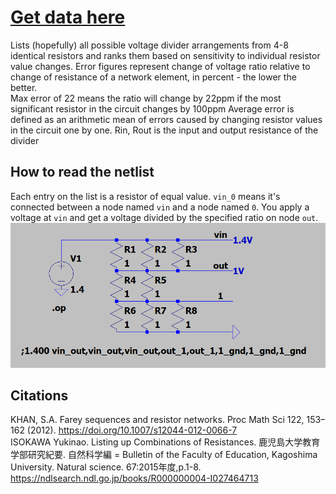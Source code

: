 # [Get data here](ratios.txt)

Lists (hopefully) all possible voltage divider arrangements from 4-8 identical resistors and ranks them based on sensitivity to individual resistor value changes.
Error figures represent change of voltage ratio relative to change of resistance of a network element, in percent - the lower the better.  
Max error of 22 means the ratio will change by 22ppm if the most significant resistor in the circuit changes by 100ppm
Average error is defined as an arithmetic mean of errors caused by changing resistor values in the circuit one by one.
Rin, Rout is the input and output resistance of the divider

## How to read the netlist
Each entry on the list is a resistor of equal value. `vin_0` means it's connected between a node named `vin` and a node named `0`. You apply a voltage at `vin` and get a voltage divided by the specified ratio on node `out`.
![Example netlist](example.png?raw=true "Example netlist")

## Citations
KHAN, S.A. Farey sequences and resistor networks. Proc Math Sci 122, 153–162 (2012). https://doi.org/10.1007/s12044-012-0066-7  
ISOKAWA Yukinao. Listing up Combinations of Resistances. 鹿児島大学教育学部研究紀要. 自然科学編 = Bulletin of the Faculty of Education, Kagoshima University. Natural science. 67:2015年度,p.1-8. https://ndlsearch.ndl.go.jp/books/R000000004-I027464713
